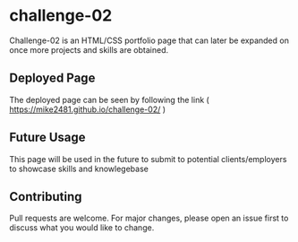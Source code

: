 # challenge-02

Challenge-02 is an HTML/CSS portfolio page that can later be expanded on once more projects and skills are obtained.

## Deployed Page

The deployed page can be seen by following the link (  https://mike2481.github.io/challenge-02/ )

## Future Usage

This page will be used in the future to submit to potential clients/employers to showcase skills and knowlegebase 


## Contributing

Pull requests are welcome. For major changes, please open an issue first to discuss what you would like to change.
